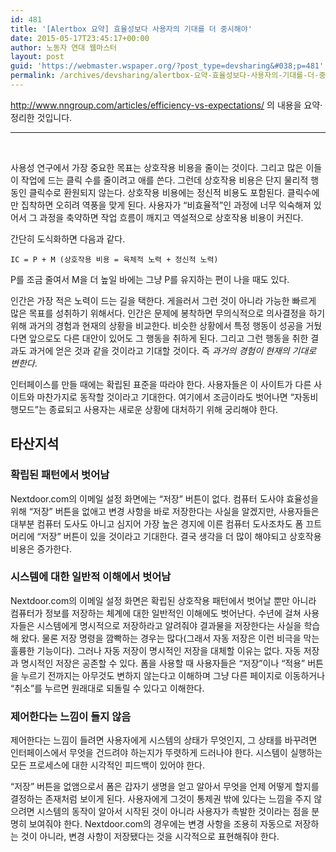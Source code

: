 ```yaml
---
id: 481
title: '[Alertbox 요약] 효율성보다 사용자의 기대를 더 중시해야'
date: 2015-05-17T23:45:17+00:00
author: 노동자 연대 웹마스터
layout: post
guid: 'https://webmaster.wspaper.org/?post_type=devsharing&#038;p=481'
permalink: /archives/devsharing/alertbox-요약-효율성보다-사용자의-기대를-더-중시해야
---
```

<div class="content">
  <p>
    <a href="http://www.nngroup.com/articles/efficiency-vs-expectations/">http://www.nngroup.com/articles/efficiency-vs-expectations/</a> 의 내용을 요약·정리한 것입니다.
  </p>
  
  <hr />
  
  <p>
    &nbsp;
  </p>
  
  <p>
    사용성 연구에서 가장 중요한 목표는 상호작용 비용을 줄이는 것이다. 그리고 많은 이들이 작업에 드는 클릭 수를 줄이려고 애를 쓴다. 그런데 상호작용 비용은 단지 물리적 행동인 클릭수로 환원되지 않는다. 상호작용 비용에는 정신적 비용도 포함된다. 클릭수에만 집착하면 오히려 역풍을 맞게 된다. 사용자가 “비효율적”인 과정에 너무 익숙해져 있어서 그 과정을 축약하면 작업 흐름이 깨지고 역설적으로 상호작용 비용이 커진다.
  </p>
  
  <p>
    간단히 도식화하면 다음과 같다.
  </p>
  
  <pre><code>IC = P + M (상호작용 비용 = 육체적 노력 + 정신적 노력)
</code></pre>
  
  <p>
    P를 조금 줄여서 M을 더 높일 바에는 그냥 P를 유지하는 편이 나을 때도 있다.
  </p>
  
  <p>
    인간은 가장 적은 노력이 드는 길을 택한다. 게을러서 그런 것이 아니라 가능한 빠르게 많은 목표를 성취하기 위해서다. 인간은 문제에 봉착하면 무의식적으로 의사결정을 하기 위해 과거의 경험과 현재의 상황을 비교한다. 비슷한 상황에서 특정 행동이 성공을 거뒀다면 앞으로도 다른 대안이 있어도 그 행동을 취하게 된다. 그리고 그런 행동을 취한 결과도 과거에 얻은 것과 같을 것이라고 기대할 것이다. 즉 <em>과거의 경험이 현재의 기대로 변한다</em>.
  </p>
  
  <p>
    인터페이스를 만들 때에는 확립된 표준을 따라야 한다. 사용자들은 이 사이트가 다른 사이트와 마찬가지로 동작할 것이라고 기대한다. 여기에서 조금이라도 벗어나면 “자동비행모드”는 종료되고 사용자는 새로운 상황에 대처하기 위해 궁리해야 한다.
  </p>
  
  <h2>
    타산지석
  </h2>
  
  <h3>
    확립된 패턴에서 벗어남
  </h3>
  
  <p>
    Nextdoor.com의 이메일 설정 화면에는 “저장” 버튼이 없다. 컴퓨터 도사야 효율성을 위해 “저장” 버튼을 없애고 변경 사항을 바로 저장한다는 사실을 알겠지만, 사용자들은 대부분 컴퓨터 도사도 아니고 심지어 가장 높은 경지에 이른 컴퓨터 도사조차도 폼 끄트머리에 “저장” 버튼이 있을 것이라고 기대한다. 결국 생각을 더 많이 해야되고 상호작용 비용은 증가한다.
  </p>
  
  <h3>
    시스템에 대한 일반적 이해에서 벗어남
  </h3>
  
  <p>
    Nextdoor.com의 이메일 설정 화면은 확립된 상호작용 패턴에서 벗어날 뿐만 아니라 컴퓨터가 정보를 저장하는 체계에 대한 일반적인 이해에도 벗어난다. 수년에 걸쳐 사용자들은 시스템에게 명시적으로 저장하라고 알려줘야 결과물을 저장한다는 사실을 학습해 왔다. 물론 저장 명령을 깜빡하는 경우는 많다(그래서 자동 저장은 이런 비극을 막는 훌륭한 기능이다). 그러나 자동 저장이 명시적인 저장을 대체할 이유는 없다. 자동 저장과 명시적인 저장은 공존할 수 있다. 폼을 사용할 때 사용자들은 “저장”이나 “적용” 버튼을 누르기 전까지는 아무것도 변하지 않는다고 이해하며 그냥 다른 페이지로 이동하거나 “취소”를 누르면 원래대로 되돌릴 수 있다고 이해한다.
  </p>
  
  <h3>
    제어한다는 느낌이 들지 않음
  </h3>
  
  <p>
    제어한다는 느낌이 들려면 사용자에게 시스템의 상태가 무엇인지, 그 상태를 바꾸려면 인터페이스에서 무엇을 건드려야 하는지가 뚜렷하게 드러나야 한다. 시스템이 실행하는 모든 프로세스에 대한 시각적인 피드백이 있어야 한다.
  </p>
  
  <p>
    “저장” 버튼을 없앰으로서 폼은 갑자기 생명을 얻고 알아서 무엇을 언제 어떻게 할지를 결정하는 존재처럼 보이게 된다. 사용자에게 그것이 통제권 밖에 있다는 느낌을 주지 않으려면 시스템의 동작이 알아서 시작된 것이 아니라 사용자가 촉발한 것이라는 점을 분명히 보여줘야 한다. Nextdoor.com의 경우에는 변경 사항을 조용히 자동으로 저장하는 것이 아니라, 변경 사항이 저장됐다는 것을 시각적으로 표현해줘야 한다.
  </p>
</div>